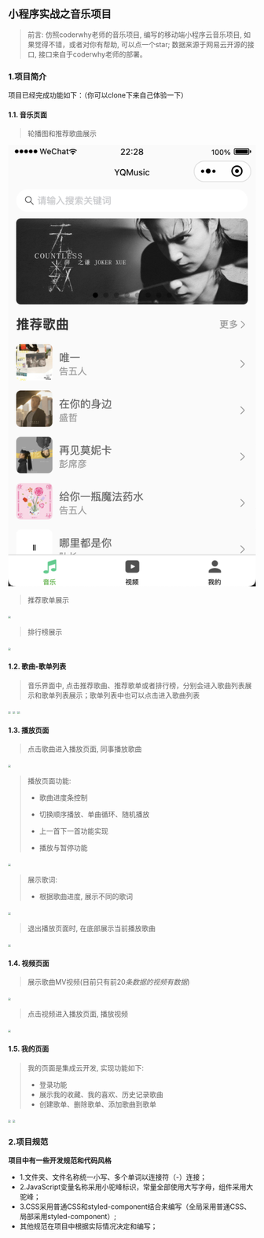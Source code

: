 ## 小程序实战之音乐项目

> 前言: 仿照coderwhy老师的音乐项目, 编写的移动端小程序云音乐项目, 如果觉得不错，或者对你有帮助, 可以点一个star; 数据来源于网易云开源的接口, 接口来自于coderwhy老师的部署。

### 1.项目简介

项目已经完成功能如下：（你可以clone下来自己体验一下）

#### 1.1. 音乐页面

> 轮播图和推荐歌曲展示

![输入图片说明](Snipaste_2022-09-20_22-29-03.png)

> 推荐歌单展示

<img src="/Users/chenyq/Documents/coderwhy/笔记/00_项目介绍/img/Snipaste_2022-09-20_22-31-17.png" style="zoom:33%;" />

> 排行榜展示

<img src="/Users/chenyq/Documents/coderwhy/笔记/00_项目介绍/img/Snipaste_2022-09-20_22-31-56.png" style="zoom:33%;" />

#### 1.2. 歌曲-歌单列表

> 音乐界面中, 点击推荐歌曲、推荐歌单或者排行榜，分别会进入歌曲列表展示和歌单列表展示；歌单列表中也可以点击进入歌曲列表

<img src="/Users/chenyq/Documents/coderwhy/笔记/00_项目介绍/img/Snipaste_2022-09-20_22-36-50.png" style="zoom:33%;" />

<img src="/Users/chenyq/Documents/coderwhy/笔记/00_项目介绍/img/Snipaste_2022-09-20_22-37-16.png" style="zoom:33%;" />

<img src="/Users/chenyq/Documents/coderwhy/笔记/00_项目介绍/img/Snipaste_2022-09-20_22-37-31.png" style="zoom:33%;" />

#### 1.3. 播放页面

> 点击歌曲进入播放页面, 同事播放歌曲

<img src="/Users/chenyq/Documents/coderwhy/笔记/00_项目介绍/img/Snipaste_2022-09-20_22-42-26.png" style="zoom:33%;" />

> 播放页面功能: 
>
> - 歌曲进度条控制
>
> - 切换顺序播放、单曲循环、随机播放
> - 上一首下一首功能实现
> - 播放与暂停功能

<img src="/Users/chenyq/Documents/coderwhy/笔记/00_项目介绍/img/Snipaste_2022-09-20_22-43-31.png" style="zoom:33%;" />

> 展示歌词:
>
> - 根据歌曲进度, 展示不同的歌词

<img src="/Users/chenyq/Documents/coderwhy/笔记/00_项目介绍/img/Snipaste_2022-09-20_22-45-47.png" style="zoom:33%;" />

> 退出播放页面时, 在底部展示当前播放歌曲

<img src="/Users/chenyq/Documents/coderwhy/笔记/00_项目介绍/img/Snipaste_2022-09-20_22-47-28.png" style="zoom:33%;" />

#### 1.4. 视频页面

> 展示歌曲MV视频(目前只有前20*条数据的视频有数据*)

<img src="/Users/chenyq/Documents/coderwhy/笔记/00_项目介绍/img/Snipaste_2022-09-20_22-48-14.png" style="zoom:33%;" />

> 点击视频进入播放页面, 播放视频

<img src="/Users/chenyq/Documents/coderwhy/笔记/00_项目介绍/img/Snipaste_2022-09-20_22-49-36.png" style="zoom:33%;" />

#### 1.5. 我的页面

> 我的页面是集成云开发, 实现功能如下: 
>
> - 登录功能
> - 展示我的收藏、我的喜欢、历史记录歌曲
> - 创建歌单、删除歌单、添加歌曲到歌单

<img src="/Users/chenyq/Documents/coderwhy/笔记/00_项目介绍/img/Snipaste_2022-09-20_22-53-00.png" style="zoom:33%;" />

<img src="/Users/chenyq/Documents/coderwhy/笔记/00_项目介绍/img/Snipaste_2022-09-20_22-53-44.png" style="zoom:33%;" />

### 2.项目规范

**项目中有一些开发规范和代码风格**

- 1.文件夹、文件名称统一小写、多个单词以连接符（-）连接；
- 2.JavaScript变量名称采用小驼峰标识，常量全部使用大写字母，组件采用大驼峰；
- 3.CSS采用普通CSS和styled-component结合来编写（全局采用普通CSS、局部采用styled-component）;
- 其他规范在项目中根据实际情况决定和编写；